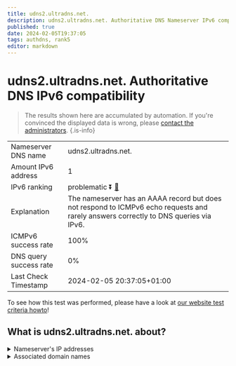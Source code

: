 ```yaml
---
title: udns2.ultradns.net.
description: udns2.ultradns.net. Authoritative DNS Nameserver IPv6 compatibility
published: true
date: 2024-02-05T19:37:05
tags: authdns, rank5
editor: markdown
---
```


# udns2.ultradns.net. Authoritative DNS IPv6 compatibility

> The results shown here are accumulated by automation. If you're convinced the displayed data is wrong, please [contact the administrators](/howto/chat). 
{.is-info}




|   |   |
| - | - |
| Nameserver DNS name | udns2.ultradns.net.
| Amount IPv6 address | 1
| IPv6 ranking | problematic :arrow_double_down: [🔗](/howto/ranking) |
| Explanation | The nameserver has an AAAA record but does not respond to ICMPv6 echo requests and rarely answers correctly to DNS queries via IPv6. |
| ICMPv6 success rate | 100%|
| DNS query success rate | 0% |
| Last Check Timestamp | 2024-02-05 20:37:05+01:00 |

To see how this test was performed, please have a look at [our website test criteria howto](/howto/testcriteria/authdns)!


## What is udns2.ultradns.net. about?




<details>
<summary>Nameserver's IP addresses</summary>

2610:a1:1014::d

</details>



<details>
<summary>Associated domain names</summary>

www.ubs.com

</details>

